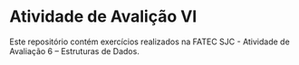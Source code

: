 # Atividade de Avalição VI

Este repositório contém exercícios realizados na FATEC SJC - Atividade de Avaliação 6 – Estruturas de Dados.

